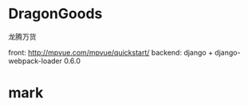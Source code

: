 # DragonGoods
龙腾万货

front: http://mpvue.com/mpvue/quickstart/
backend: django + django-webpack-loader 0.6.0

# mark